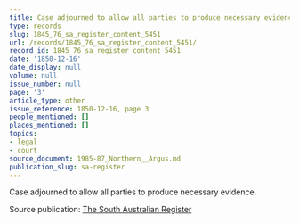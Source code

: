 ```yaml
---
title: Case adjourned to allow all parties to produce necessary evidence.
type: records
slug: 1845_76_sa_register_content_5451
url: /records/1845_76_sa_register_content_5451/
record_id: 1845_76_sa_register_content_5451
date: '1850-12-16'
date_display: null
volume: null
issue_number: null
page: '3'
article_type: other
issue_reference: 1850-12-16, page 3
people_mentioned: []
places_mentioned: []
topics:
- legal
- court
source_document: 1985-87_Northern__Argus.md
publication_slug: sa-register
---
```


Case adjourned to allow all parties to produce necessary evidence.

Source publication: [The South Australian Register](/publications/sa-register/)
